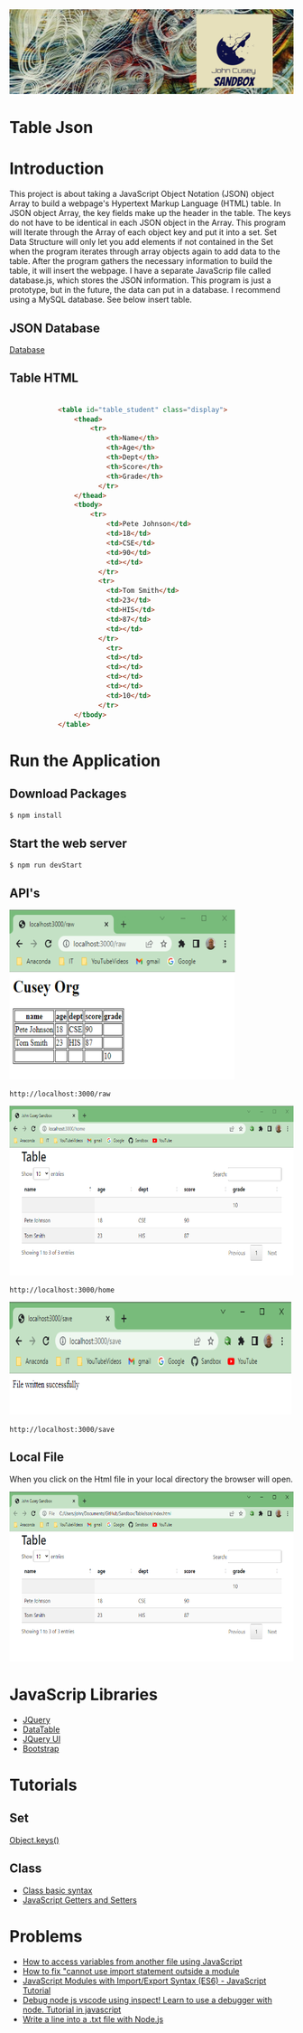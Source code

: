 <img src="https://github.com/johncuseysan/GettingStarted/blob/main/SanBanner.png" alt="John Cusey Sandbox Logo" height="150" width="1000">

# Table Json

# Introduction     

This project is about taking a JavaScript Object Notation (JSON) object Array to build a webpage's Hypertext Markup Language (HTML) table. In JSON object Array, the key fields make up the header in the table. The keys do not have to be identical in each JSON object in the Array. This program will Iterate through the Array of each object key and put it into a set. Set Data Structure will only let you add elements if not contained in the Set when the program iterates through array objects again to add data to the table. After the program gathers the necessary information to build the table, it will insert the webpage. I have a  separate JavaScrip file called database.js, which stores the JSON information. This program is just a prototype, but in the future, the data can put in a database. I  recommend using a  MySQL database. See below insert table. 

## JSON Database      
[Database](https://github.com/johncuseysan/TableJson/blob/main/public/js/database.js)

## Table HTML     
```HTML

            <table id="table_student" class="display">
                <thead>
                    <tr>
                        <th>Name</th>
                        <th>Age</th>
                        <th>Dept</th>
                        <th>Score</th>
                        <th>Grade</th>
                      </tr>
                </thead>
                <tbody>
                    <tr>
                        <td>Pete Johnson</td>
                        <td>18</td>
                        <td>CSE</td>
                        <td>90</td>
                        <td></td>
                      </tr>
                      <tr>
                        <td>Tom Smith</td>
                        <td>23</td>
                        <td>HIS</td>
                        <td>87</td>
                        <td></td>
                      </tr>
                        <tr>
                        <td></td>
                        <td></td>
                        <td></td>
                        <td></td>
                        <td>10</td>
                      </tr>
                </tbody>
            </table>

```
# Run the Application 

## Download Packages

```
$ npm install
```

## Start the web server

```
$ npm run devStart
```
## API's       

<img src="https://github.com/johncuseysan/GettingStarted/blob/main/RepositoriesImages/TableJson/raw_api.png" alt="Raw API" height="300" width="400">

```
http://localhost:3000/raw
```

<img src="https://github.com/johncuseysan/GettingStarted/blob/main/RepositoriesImages/TableJson/home_api.png" alt="Home API" height="300" width="550">

```
http://localhost:3000/home
```

<img src="https://github.com/johncuseysan/GettingStarted/blob/main/RepositoriesImages/TableJson/save_api.png" alt="Save API" height="200" width="500">

```
http://localhost:3000/save
```

## Local File   

When you click on the Html file in your local directory the browser will open.         

<img src="https://github.com/johncuseysan/GettingStarted/blob/main/RepositoriesImages/TableJson/local_file.png" alt="Local File" height="300" width="550">



# JavaScrip Libraries      
* [JQuery](https://jquery.com/)   
* [DataTable](https://datatables.net/)   
* [JQuery UI](https://jqueryui.com/)   
* [Bootstrap](https://getbootstrap.com/)   

# Tutorials    

## Set    
[Object.keys()](https://developer.mozilla.org/en-US/docs/Web/JavaScript/Reference/Global_Objects/Object/keys)

## Class
* [Class basic syntax](https://javascript.info/class)
* [JavaScript Getters and Setters](https://www.javascripttutorial.net/es6/javascript-getters-and-setters/)

# Problems   
* [How to access variables from another file using JavaScript](https://www.geeksforgeeks.org/how-to-access-variables-from-another-file-using-javascript/)   
* [How to fix "cannot use import statement outside a module](https://flaviocopes.com/fix-cannot-use-import-outside-module/)
* [JavaScript Modules with Import/Export Syntax (ES6) - JavaScript Tutorial](https://www.youtube.com/watch?v=s9kNndJLOjg)
* [Debug node js vscode using inspect! Learn to use a debugger with node. Tutorial in javascript](https://www.youtube.com/watch?v=FMsNsSHhRC8)
* [Write a line into a .txt file with Node.js](https://stackoverflow.com/questions/33418777/write-a-line-into-a-txt-file-with-node-js)